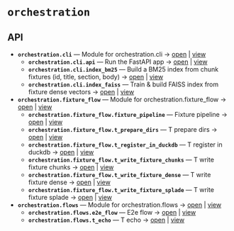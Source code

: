 # `orchestration`

<!-- START doctoc generated TOC please keep comment here to allow auto update -->
<!-- END doctoc generated TOC please keep comment here to allow auto update -->

## API
- **`orchestration.cli`** — Module for orchestration.cli → [open](vscode://file//home/paul/KGForge/src/orchestration/cli.py:1:1) | [view](cli.py#L1)
  - **`orchestration.cli.api`** — Run the FastAPI app → [open](vscode://file//home/paul/KGForge/src/orchestration/cli.py:96:1) | [view](cli.py#L96-L101)
  - **`orchestration.cli.index_bm25`** — Build a BM25 index from chunk fixtures (id, title, section, body) → [open](vscode://file//home/paul/KGForge/src/orchestration/cli.py:22:1) | [view](cli.py#L22-L64)
  - **`orchestration.cli.index_faiss`** — Train & build FAISS index from fixture dense vectors → [open](vscode://file//home/paul/KGForge/src/orchestration/cli.py:67:1) | [view](cli.py#L67-L93)
- **`orchestration.fixture_flow`** — Module for orchestration.fixture_flow → [open](vscode://file//home/paul/KGForge/src/orchestration/fixture_flow.py:1:1) | [view](fixture_flow.py#L1)
  - **`orchestration.fixture_flow.fixture_pipeline`** — Fixture pipeline → [open](vscode://file//home/paul/KGForge/src/orchestration/fixture_flow.py:157:1) | [view](fixture_flow.py#L157-L172)
  - **`orchestration.fixture_flow.t_prepare_dirs`** — T prepare dirs → [open](vscode://file//home/paul/KGForge/src/orchestration/fixture_flow.py:22:1) | [view](fixture_flow.py#L22-L37)
  - **`orchestration.fixture_flow.t_register_in_duckdb`** — T register in duckdb → [open](vscode://file//home/paul/KGForge/src/orchestration/fixture_flow.py:106:1) | [view](fixture_flow.py#L106-L154)
  - **`orchestration.fixture_flow.t_write_fixture_chunks`** — T write fixture chunks → [open](vscode://file//home/paul/KGForge/src/orchestration/fixture_flow.py:40:1) | [view](fixture_flow.py#L40-L65)
  - **`orchestration.fixture_flow.t_write_fixture_dense`** — T write fixture dense → [open](vscode://file//home/paul/KGForge/src/orchestration/fixture_flow.py:68:1) | [view](fixture_flow.py#L68-L83)
  - **`orchestration.fixture_flow.t_write_fixture_splade`** — T write fixture splade → [open](vscode://file//home/paul/KGForge/src/orchestration/fixture_flow.py:86:1) | [view](fixture_flow.py#L86-L103)
- **`orchestration.flows`** — Module for orchestration.flows → [open](vscode://file//home/paul/KGForge/src/orchestration/flows.py:1:1) | [view](flows.py#L1)
  - **`orchestration.flows.e2e_flow`** — E2e flow → [open](vscode://file//home/paul/KGForge/src/orchestration/flows.py:26:1) | [view](flows.py#L26-L44)
  - **`orchestration.flows.t_echo`** — T echo → [open](vscode://file//home/paul/KGForge/src/orchestration/flows.py:13:1) | [view](flows.py#L13-L23)
